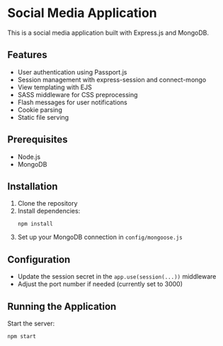 # Social Media Application

This is a social media application built with Express.js and MongoDB.

## Features

- User authentication using Passport.js
- Session management with express-session and connect-mongo
- View templating with EJS
- SASS middleware for CSS preprocessing
- Flash messages for user notifications
- Cookie parsing
- Static file serving

## Prerequisites

- Node.js
- MongoDB

## Installation

1. Clone the repository
2. Install dependencies:
   ```
   npm install
   ```
3. Set up your MongoDB connection in `config/mongoose.js`

## Configuration

- Update the session secret in the `app.use(session(...))` middleware
- Adjust the port number if needed (currently set to 3000)

## Running the Application

Start the server: 
   ```
   npm start
   ```
